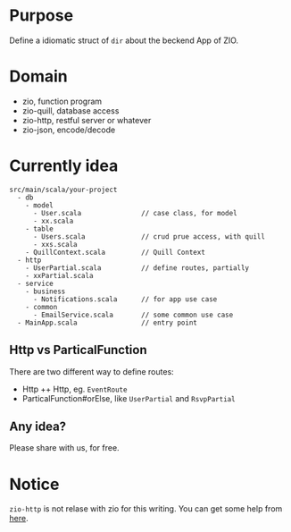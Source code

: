# Purpose
Define a idiomatic struct of `dir` about the beckend App of ZIO.

# Domain
- zio, function program
- zio-quill, database access
- zio-http, restful server or whatever
- zio-json, encode/decode

# Currently idea
```
src/main/scala/your-project
  - db
    - model
      - User.scala               // case class, for model
      - xx.scala
    - table
      - Users.scala              // crud prue access, with quill
      - xxs.scala
    - QuillContext.scala         // Quill Context
  - http
    - UserPartial.scala          // define routes, partially
    - xxPartial.scala
  - service
    - business
      - Notifications.scala      // for app use case
    - common
      - EmailService.scala       // some common use case
  - MainApp.scala                // entry point
```

## Http vs ParticalFunction
There are two different way to define routes:

- Http ++ Http, eg. `EventRoute`
- ParticalFunction#orElse, like `UserPartial` and `RsvpPartial`

## Any idea?
Please share with us, for free.

# Notice
`zio-http` is not relase with zio for this writing. You can get some help from [here](https://github.com/zio/zio-http/issues/1532).